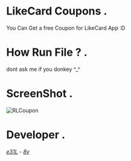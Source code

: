# LikeCard Coupons . 

You Can Get a free Coupon for LikeCard App :D

# How Run File ? .

dont ask me if you donkey ^_^

# ScreenShot .

![RLCoupon](https://user-images.githubusercontent.com/67750979/119545159-7f965200-bd60-11eb-8794-ea1d076eab74.jpg)

# Developer .

*[e31L](https://instagram.com/e31l)* - *[8y](https://instagram.com/8y)*
